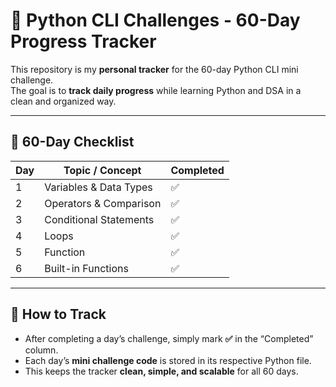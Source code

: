# 🐍 Python CLI Challenges - 60-Day Progress Tracker

This repository is my **personal tracker** for the 60-day Python CLI mini challenge.  
The goal is to **track daily progress** while learning Python and DSA in a clean and organized way.

---

## 📅 60-Day Checklist

| Day | Topic / Concept | Completed |
|-----|----------------|-----------|
| 1   | Variables & Data Types | ✅ |
| 2   | Operators & Comparison | ✅ |
| 3   | Conditional Statements | ✅ |
| 4   | Loops | ✅ |
| 5   | Function | ✅ |
| 6   | Built-in Functions | ✅ |

---

## 📌 How to Track
- After completing a day’s challenge, simply mark **✅** in the “Completed” column.  
- Each day’s **mini challenge code** is stored in its respective Python file.  
- This keeps the tracker **clean, simple, and scalable** for all 60 days.

